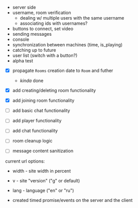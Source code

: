 


- server side
- username, room verification
  - dealing w/ multiple users with the same username
  - associating ids with usernames?
- buttons to connect, set video
- sending messages
- console
- synchronization between machines (time, is_playing)
- catching up to future
- user list (switch with a button?)
- alpha test



- [x] propagate `Rooms` creation date to `Room` and futher
  - *kinda* done
- [x] add creating/deleting room functionality
- [x] add joining room functionality
- [ ] add basic chat functionality
- [ ] add player functionality
- [ ] add chat functionality

- [ ] room cleanup logic

- [ ] message content sanitization



current url options:
- width - site width in percent
- v - site "version" ("g" or default)
- lang - language ("en" or "ru")

- created timed promise/events on the server and the client

